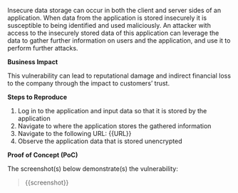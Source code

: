 Insecure data storage can occur in both the client and server sides of an application. When data from the application is stored insecurely it is susceptible to being identified and used maliciously. An attacker with access to the insecurely stored data of this application can leverage the data to gather further information on users and the application, and use it to perform further attacks.

**Business Impact**

This vulnerability can lead to reputational damage and indirect financial loss to the company through the impact to customers’ trust.

**Steps to Reproduce**

1. Log in to the application and input data so that it is stored by the application
1. Navigate to where the application stores the gathered information
1. Navigate to the following URL: {{URL}}
1. Observe the application data that is stored unencrypted

**Proof of Concept (PoC)**

The screenshot(s) below demonstrate(s) the vulnerability:
>
> {{screenshot}}
